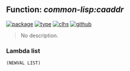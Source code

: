 ## Function: ***common-lisp:caaddr***
[![package](https://img.shields.io/badge/Package-COMMON--LISP-5f9ea0.svg?style=social&colorA=999999)](../) [![type](https://img.shields.io/badge/Type-Function-5f9ea0.svg?style=social&colorA=999999)](../#function) [![clhs](https://img.shields.io/badge/CLHS-CAADDR-5f9ea0.svg?style=social&colorA=999999)](http://www.lispworks.com/documentation/HyperSpec/Body/f_car_c.htm) [![github](https://img.shields.io/badge/GitHub-View_the_source-5f9ea0.svg?style=social&colorA=999999&logo=github)](https://github.com/sbcl/sbcl/blob/master/src/code/list.lisp/) 

> No description.

### Lambda list
```
(NEWVAL LIST)
```
